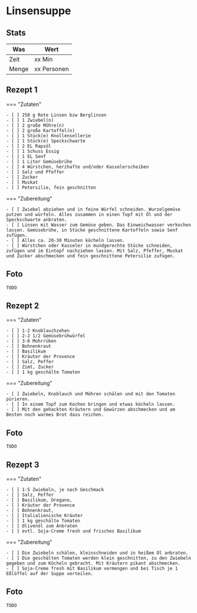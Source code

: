 # Linsensuppe

## Stats

| Was   | Wert        |
|-------|-------------|
| Zeit  | xx Min      |
| Menge | xx Personen |

## Rezept 1

=== "Zutaten"

    - [ ] 250 g Rote Linsen bzw Berglinsen
    - [ ] 1 Zwiebel(n)
    - [ ] 2 große Möhre(n)
    - [ ] 2 große Kartoffel(n)
    - [ ] 1 Stück(e) Knollensellerie
    - [ ] 1 Stück(e) Speckschwarte
    - [ ] 2 EL Rapsöl
    - [ ] 1 Schuss Essig
    - [ ] 1 EL Senf
    - [ ] 1 Liter Gemüsebrühe
    - [ ] 4 Würstchen, herzhafte und/oder Kasselerscheiben
    - [ ] Salz und Pfeffer
    - [ ] Zucker
    - [ ] Muskat
    - [ ] Petersilie, fein geschnitten

=== "Zubereitung"

    - [ ] Zwiebel abziehen und in feine Würfel schneiden. Wurzelgemüse putzen und würfeln. Alles zusammen in einen Topf mit Öl und der Speckschwarte anbraten.
    - [ ] Linsen mit Wasser zum Gemüse geben. Das Einweichwasser verkochen lassen. Gemüsebrühe, in Stücke geschnittene Kartoffeln sowie Senf zufügen. 
    - [ ] Alles ca. 20-30 Minuten köcheln lassen.
    - [ ] Würstchen oder Kasseler in mundgerechte Stücke schneiden, zufügen und im Eintopf nachziehen lassen. Mit Salz, Pfeffer, Muskat und Zucker abschmecken und fein geschnittene Petersilie zufügen.

## Foto

    TODO

## Rezept 2

=== "Zutaten"

    - [ ] 1-2 Knoblauchzehen
    - [ ] 2-2 1/2 Gemüsebrühwürfel
    - [ ] 3-6 Mohrrüben
    - [ ] Bohnenkraut
    - [ ] Basilikum
    - [ ] Kräuter der Provence
    - [ ] Salz, Peffer
    - [ ] Zimt, Zucker
    - [ ] 1 kg geschälte Tomaten

=== "Zubereitung"

    - [ ] Zwiebeln, Knoblauch und Möhren schälen und mit den Tomaten pürieren.
    - [ ] In einem Topf zum Kochen bringen und etwas köcheln lassen.
    - [ ] Mit den gehackten Kräutern und Gewürzen abschmecken und am Besten noch warmes Brot dazu reichen.

## Foto

    TODO

## Rezept 3

=== "Zutaten"

    - [ ] 1-5 Zwiebeln, je nach Geschmack
    - [ ] Salz, Peffer
    - [ ] Basilikum, Oregano,
    - [ ] Kräuter der Provence
    - [ ] Bohnenkraut,
    - [ ] Italialienische Kräuter
    - [ ] 1 kg geschälte Tomaten
    - [ ] Olivenöl zum Anbraten
    - [ ] evtl. Soja-Creme fresh und frisches Basilikum

=== "Zubereitung"

    - [ ] Die Zwiebeln schälen, kleinschneiden und in heißem Öl anbraten.
    - [ ] Die geschälten Tomaten werden klein geschnitten, zu den Zwiebeln gegeben und zum Köcheln gebracht. Mit Kräutern pikant abschmecken.
    - [ ] Soja-Creme fresh mit Basilikum vermengen und bei Tisch je 1 Eßlöffel auf der Suppe verteilen.

## Foto

    TODO
